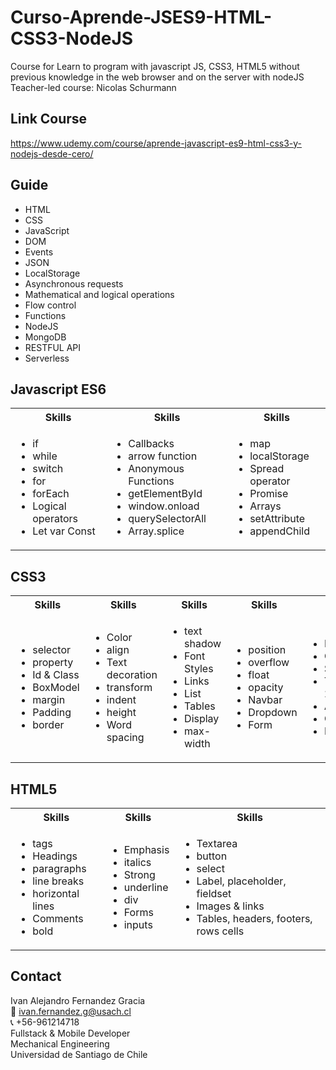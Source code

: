 # Curso-Aprende-JSES9-HTML-CSS3-NodeJS
Course for Learn to program with javascript JS, CSS3, HTML5 without previous knowledge in the web browser and on the server with nodeJS
Teacher-led course: Nicolas Schurmann

## Link Course
https://www.udemy.com/course/aprende-javascript-es9-html-css3-y-nodejs-desde-cero/ 

## Guide
- HTML
- CSS
- JavaScript
- DOM
- Events
- JSON
- LocalStorage
- Asynchronous requests
- Mathematical and logical operations
- Flow control
- Functions
- NodeJS
- MongoDB
- RESTFUL API
- Serverless

## Javascript ES6
<table>
  <tbody>
    <tr>
      <th align="center">Skills</th>
      <th align="center">Skills</th>      
      <th align="center">Skills</th>      
    </tr>
        <td>
        <ul>
          <li>if</li>
          <li>while</li>
          <li>switch</li>
          <li>for</li>
          <li>forEach</li>
          <li>Logical operators</li>
          <li>Let var Const</li>
        </ul>
      </td>    
        <td>
        <ul>
          <li>Callbacks</li>
          <li>arrow function</li>
          <li>Anonymous Functions</li>
          <li>getElementById</li>
          <li>window.onload</li>
          <li>querySelectorAll</li>
          <li>Array.splice</li>
        </ul>
      </td>
        <td>
        <ul>
          <li>map</li>
          <li>localStorage</li>
          <li>Spread operator</li>
          <li>Promise</li>
          <li>Arrays</li>
          <li>setAttribute</li>
          <li>appendChild</li>
        </ul>
      </td>
  </tbody>
</table>

<!-- Tech -->
## CSS3
<table>
  <tbody>
    <tr>
      <th align="center">Skills</th>
      <th align="center">Skills</th>      
      <th align="center">Skills</th>      
        <th align="center">Skills</th>      
      <th align="center">Skills</th>    
    </tr>
        <td>
        <ul>
          <li>selector</li>
          <li>property</li>
          <li>Id & Class</li>
          <li>BoxModel</li>
          <li>margin</li>
          <li>Padding</li>
          <li>border</li>
        </ul>
      </td>    
        <td>
        <ul>
          <li>Color</li>
          <li>align</li>
          <li>Text decoration</li>
          <li>transform</li>
          <li>indent</li>
          <li>height</li>
          <li>Word spacing</li>
        </ul>
      </td>
        <td>
        <ul>
          <li>text shadow</li>
          <li>Font Styles</li>
          <li>Links</li>
          <li>List</li>
          <li>Tables</li>
          <li>Display</li>
          <li>max-width</li>
        </ul>
      </td>
        <td>
        <ul>
          <li>position</li>
          <li>overflow</li>
          <li>float</li>
          <li>opacity</li>
          <li>Navbar</li>
          <li>Dropdown</li>
          <li>Form</li>
        </ul>
      </td>    
    <td>
        <ul>
          <li>Backgrounds</li>
          <li>Gradient</li>
          <li>Shadow</li>
          <li>Transforms 2d 3d</li>
          <li>Animations</li>
          <li>CSS Grid</li>
          <li>Flexbox</li>
        </ul>
      </td>
  </tbody>
</table>

<!-- Tech -->
## HTML5
<table>
  <tbody>
    <tr>
      <th align="center">Skills</th>
      <th align="center">Skills</th>      
      <th align="center">Skills</th>      
    </tr>
        <td>
        <ul>
          <li>tags</li>
          <li>Headings</li>
          <li>paragraphs</li>
          <li>line breaks</li>
          <li>horizontal lines</li>
          <li>Comments</li>
          <li>bold</li>
        </ul>
      </td>    
        <td>
        <ul>
          <li>Emphasis </li>
          <li>italics</li>
          <li>Strong</li>
          <li>underline </li>
          <li>div</li>
          <li>Forms </li>
          <li>inputs</li>
        </ul>
      </td>
        <td>
        <ul>
          <li>Textarea</li>
          <li>button</li>
          <li>select </li>
          <li>Label, placeholder, fieldset</li>
          <li>Images & links</li>
          <li>Tables, headers, footers, rows cells</li>
        </ul>
      </td>
  </tbody>
</table>

<!-- CONTACT -->
## Contact
Ivan Alejandro Fernandez Gracia  
:email: ivan.fernandez.g@usach.cl  
:telephone_receiver: +56-961214718  
Fullstack & Mobile Developer  
Mechanical Engineering  
Universidad de Santiago de Chile
